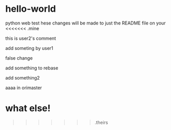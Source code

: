 # hello-world
python web test
hese changes will be made to just the README file on your
<<<<<<< .mine

this is user2's comment

add someting by user1


false change

add something to rebase

add something2

aaaa in orimaster

what else!
=======

>>>>>>> .theirs
